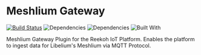 # Meshlium Gateway

[![Build Status](https://travis-ci.org/Reekoh/meshlium-gateway.svg)](https://travis-ci.org/Reekoh/meshlium-gateway)
![Dependencies](https://img.shields.io/david/Reekoh/meshlium-gateway.svg)
![Dependencies](https://img.shields.io/david/dev/Reekoh/meshlium-gateway.svg)
![Built With](https://img.shields.io/badge/built%20with-gulp-red.svg)

Meshlium Gateway Plugin for the Reekoh IoT Platform. Enables the platform to ingest data for Libelium's Meshlium via MQTT Protocol.
